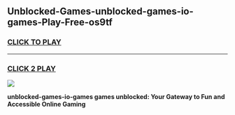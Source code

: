 
## Unblocked-Games-unblocked-games-io-games-Play-Free-os9tf
<h3>
<a href="https://premium76.site?title=unblocked-games-io-games&ref=20A">CLICK TO PLAY</a></h3>
<hr>

<h3>
<a href="https://premium76.site?title=unblocked-games-io-games&ref=20A">CLICK 2 PLAY</a>
  
</h3>

<a href="https://premium76.site?title=unblocked-games-io-games&ref=20A"><img src="https://clearcache.store/games.png"></a>


**unblocked-games-io-games games unblocked: Your Gateway to Fun and Accessible Online Gaming**
